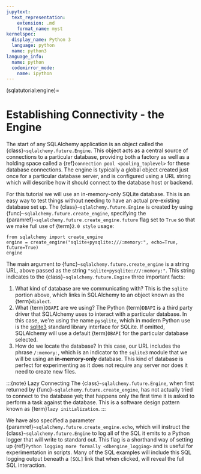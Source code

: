 ```yaml
---
jupytext:
  text_representation:
    extension: .md
    format_name: myst
kernelspec:
  display_name: Python 3
  language: python
  name: python3
language_info:
  name: python
  codemirror_mode:
    name: ipython
---
```


(sqlatutorial:engine)=

# Establishing Connectivity - the Engine

The start of any SQLAlchemy application is an object called the {class}`~sqlalchemy.future.Engine`.
This object acts as a central source of connections to a particular database, providing both a factory as well as a holding space called a {ref}`connection pool <pooling_toplevel>` for these database connections.
The engine is typically a global object created just once for a particular database server, and is configured using a URL string which will describe how it should connect to the database host or backend.

For this tutorial we will use an in-memory-only SQLite database.
This is an easy way to test things without needing to have an actual pre-existing database set up.
The {class}`~sqlalchemy.future.Engine` is created by using {func}`~sqlalchemy.future.create_engine`,
specifying the {paramref}`~sqlalchemy.future.create_engine.future` flag set to `True` so that we make full use of {term}`2.0 style` usage:

```{code-cell} ipython3
from sqlalchemy import create_engine
engine = create_engine("sqlite+pysqlite:///:memory:", echo=True, future=True)
engine
```

The main argument to {func}`~sqlalchemy.future.create_engine`
is a string URL, above passed as the string `"sqlite+pysqlite:///:memory:"`.
This string indicates to the {class}`~sqlalchemy.future.Engine` three important facts:

1. What kind of database are we communicating with?   This is the `sqlite`
   portion above, which links in SQLAlchemy to an object known as the
   {term}`dialect`.
2. What {term}`DBAPI` are we using?  The Python {term}`DBAPI` is a third party
   driver that SQLAlchemy uses to interact with a particular database.  In
   this case, we're using the name `pysqlite`, which in modern Python
   use is the [sqlite3](https://docs.python.org/library/sqlite3.html) standard
   library interface for SQLite. If omitted, SQLAlchemy will use a default
   {term}`DBAPI` for the particular database selected.
3. How do we locate the database?   In this case, our URL includes the phrase
   `/:memory:`, which is an indicator to the `sqlite3` module that we
   will be using an **in-memory-only** database.   This kind of database
   is perfect for experimenting as it does not require any server nor does
   it need to create new files.

:::{note} Lazy Connecting
The {class}`~sqlalchemy.future.Engine`, when first returned by {func}`~sqlalchemy.future.create_engine`,
has not actually tried to connect to the database yet; that happens
only the first time it is asked to perform a task against the database.
This is a software design pattern known as {term}`lazy initialization`.
:::

We have also specified a parameter {paramref}`~sqlalchemy.future.create_engine.echo`,
which will instruct the {class}`~sqlalchemy.future.Engine` to log all of the SQL it emits to a Python logger that will write to standard out.
This flag is a shorthand way of setting up {ref}`Python logging more formally <dbengine_logging>` and is useful for experimentation in scripts.
Many of the SQL examples will include this SQL logging output beneath a `[SQL]` link that when clicked,
will reveal the full SQL interaction.
